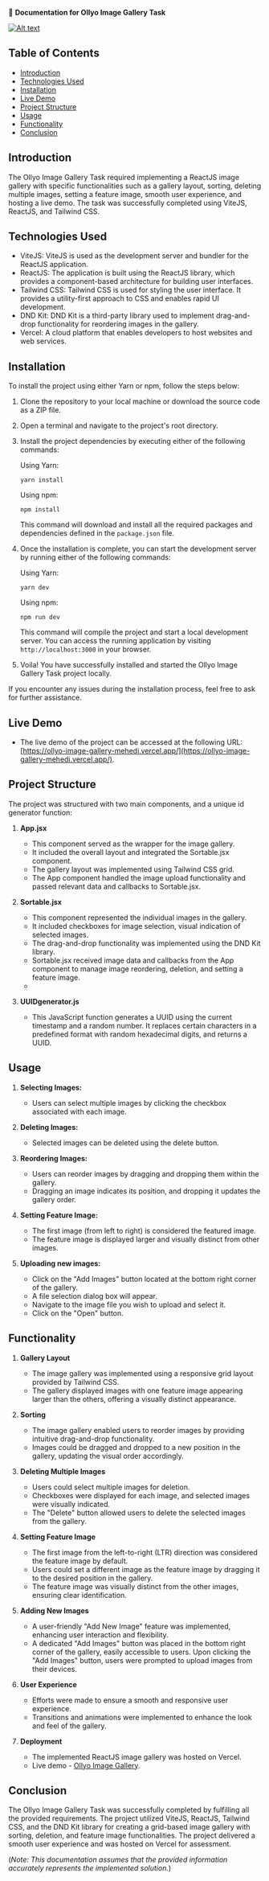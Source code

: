 📝 **Documentation for Ollyo Image Gallery Task**

[![Alt text](https://i.ibb.co/6sj8Chk/Ollyo-Image-Gallery-Mehedi-Islam-Ripon.png)](https://ollyo-image-gallery-mehedi.vercel.app/)

## Table of Contents

-  [Introduction](#introduction)
-  [Technologies Used](#technologies-used)
-  [Installation](#installation)
-  [Live Demo](#live-demo)
-  [Project Structure](#project-structure)
-  [Usage](#usage)
-  [Functionality](#functionality)
-  [Conclusion](#conclusion)

## Introduction

The Ollyo Image Gallery Task required implementing a ReactJS image gallery with specific functionalities such as a gallery layout, sorting, deleting multiple images, setting a feature image, smooth user experience, and hosting a live demo. The task was successfully completed using ViteJS, ReactJS, and Tailwind CSS.

## Technologies Used

-  ViteJS: ViteJS is used as the development server and bundler for the ReactJS application.
-  ReactJS: The application is built using the ReactJS library, which provides a component-based architecture for building user interfaces.
-  Tailwind CSS: Tailwind CSS is used for styling the user interface. It provides a utility-first approach to CSS and enables rapid UI development.
-  DND Kit: DND Kit is a third-party library used to implement drag-and-drop functionality for reordering images in the gallery.
-  Vercel: A cloud platform that enables developers to host websites and web services.

## Installation

To install the project using either Yarn or npm, follow the steps below:

1. Clone the repository to your local machine or download the source code as a ZIP file.

2. Open a terminal and navigate to the project's root directory.

3. Install the project dependencies by executing either of the following commands:

   Using Yarn:

   ```
   yarn install
   ```

   Using npm:

   ```
   npm install
   ```

   This command will download and install all the required packages and dependencies defined in the `package.json` file.

4. Once the installation is complete, you can start the development server by running either of the following commands:

   Using Yarn:

   ```
   yarn dev
   ```

   Using npm:

   ```
   npm run dev
   ```

   This command will compile the project and start a local development server. You can access the running application by visiting `http://localhost:3000` in your browser.

5. Voila! You have successfully installed and started the Ollyo Image Gallery Task project locally.

If you encounter any issues during the installation process, feel free to ask for further assistance.

## Live Demo

-  The live demo of the project can be accessed at the following URL: [https://ollyo-image-gallery-mehedi.vercel.app/](https://ollyo-image-gallery-mehedi.vercel.app/).

## Project Structure

The project was structured with two main components, and a unique id generator function:

1. **App.jsx**

   -  This component served as the wrapper for the image gallery.
   -  It included the overall layout and integrated the Sortable.jsx component.
   -  The gallery layout was implemented using Tailwind CSS grid.
   -  The App component handled the image upload functionality and passed relevant data and callbacks to Sortable.jsx.

2. **Sortable.jsx**
   -  This component represented the individual images in the gallery.
   -  It included checkboxes for image selection, visual indication of selected images.
   -  The drag-and-drop functionality was implemented using the DND Kit library.
   -  Sortable.jsx received image data and callbacks from the App component to manage image reordering, deletion, and setting a feature image.
   -
3. **UUIDgenerator.js**
   -  This JavaScript function generates a UUID using the current timestamp and a random number. It replaces certain characters in a predefined format with random hexadecimal digits, and returns a UUID.

## Usage

1. **Selecting Images:**

   -  Users can select multiple images by clicking the checkbox associated with each image.

2. **Deleting Images:**

   -  Selected images can be deleted using the delete button.

3. **Reordering Images:**

   -  Users can reorder images by dragging and dropping them within the gallery.
   -  Dragging an image indicates its position, and dropping it updates the gallery order.

4. **Setting Feature Image:**

   -  The first image (from left to right) is considered the featured image.
   -  The feature image is displayed larger and visually distinct from other images.

5. **Uploading new images:**
   -  Click on the "Add Images" button located at the bottom right corner of the gallery.
   -  A file selection dialog box will appear.
   -  Navigate to the image file you wish to upload and select it.
   -  Click on the "Open" button.

## Functionality

1. **Gallery Layout**

   -  The image gallery was implemented using a responsive grid layout provided by Tailwind CSS.
   -  The gallery displayed images with one feature image appearing larger than the others, offering a visually distinct appearance.

2. **Sorting**

   -  The image gallery enabled users to reorder images by providing intuitive drag-and-drop functionality.
   -  Images could be dragged and dropped to a new position in the gallery, updating the visual order accordingly.

3. **Deleting Multiple Images**

   -  Users could select multiple images for deletion.
   -  Checkboxes were displayed for each image, and selected images were visually indicated.
   -  The "Delete" button allowed users to delete the selected images from the gallery.

4. **Setting Feature Image**

   -  The first image from the left-to-right (LTR) direction was considered the feature image by default.
   -  Users could set a different image as the feature image by dragging it to the desired position in the gallery.
   -  The feature image was visually distinct from the other images, ensuring clear identification.

5. **Adding New Images**

   -  A user-friendly "Add New Image" feature was implemented, enhancing user interaction and flexibility.
   -  A dedicated "Add Images" button was placed in the bottom right corner of the gallery, easily accessible to users. Upon clicking the "Add Images" button, users were prompted to upload images from their devices.

6. **User Experience**

   -  Efforts were made to ensure a smooth and responsive user experience.
   -  Transitions and animations were implemented to enhance the look and feel of the gallery.

7. **Deployment**
   -  The implemented ReactJS image gallery was hosted on Vercel.
   -  Live demo - [Ollyo Image Gallery](https://ollyo-image-gallery-mehedi.vercel.app/).

## Conclusion

The Ollyo Image Gallery Task was successfully completed by fulfilling all the provided requirements. The project utilized ViteJS, ReactJS, Tailwind CSS, and the DND Kit library for creating a grid-based image gallery with sorting, deletion, and feature image functionalities. The project delivered a smooth user experience and was hosted on Vercel for assessment.

(_Note: This documentation assumes that the provided information accurately represents the implemented solution._)
